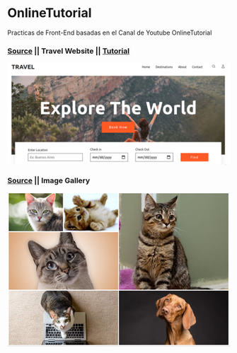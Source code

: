 # OnlineTutorial
Practicas de Front-End basadas en el Canal de Youtube  OnlineTutorial

### [Source](./TravelWebsite) || Travel Website || [Tutorial](https://www.youtube.com/watch?v=zcOoapSi-uM)
![image](./captures/TravelWebside.PNG)

### [Source](./ImageGallery)  || Image Gallery
![image](./captures/ImagaGallery.PNG)
